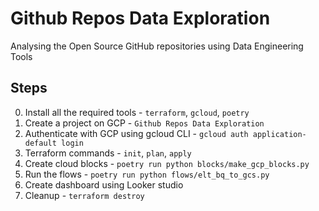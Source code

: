 # Github Repos Data Exploration

Analysing the Open Source GitHub repositories using Data Engineering Tools

## Steps

0. Install all the required tools - `terraform`, `gcloud`, `poetry`
1. Create a project on GCP - `Github Repos Data Exploration`
2. Authenticate with GCP using gcloud CLI - `gcloud auth application-default login`
3. Terraform commands - `init`, `plan`, `apply`
4. Create cloud blocks - `poetry run python blocks/make_gcp_blocks.py`
5. Run the flows - `poetry run python flows/elt_bq_to_gcs.py`
6. Create dashboard using Looker studio
7. Cleanup - `terraform destroy`
